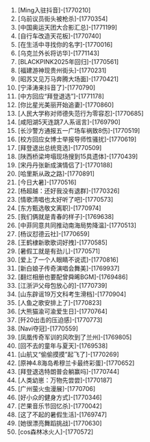 
1. [Ming入驻抖音]-[1770210]
1. [乌前议员街头被枪杀]-[1770354]
1. [中国奥运天团大合影汇总]-[1771199]
1. [自行车改造天花板]-[1770740]
1. [在生活中寻找你的名字]-[1770016]
1. [乌克兰外长将访华]-[1771143]
1. [BLACKPINK2025年回归]-[1770561]
1. [福建游神现贵州街头]-[1770231]
1. [昭苏又见万马奔腾大场面]-[1770421]
1. [宁泽涛来抖音了]-[1770790]
1. [中方回应“拜登退选”]-[1771178]
1. [你比星光美丽开始追妻]-[1770860]
1. [人民大学称对师德失范行为零容忍]-[1770685]
1. [咸阳湖5天连跳7人系谣言]-[1769790]
1. [长沙警方通报五一广场车祸致8伤]-[1770519]
1. [校方回应女博士举报导师性骚扰]-[1770619]
1. [拜登退出总统竞选]-[1770509]
1. [陕西桥梁垮塌现场搜到15具遗体]-[1770439]
1. [宋丹丹张新成演情侣了]-[1770188]
1. [哈里斯从政之路]-[1770891]
1. [今日大暑]-[1770516]
1. [杨超越：还好我没有退群]-[1770326]
1. [情歌清唱也太好听了吧]-[1770573]
1. [东方甄选敬文离职]-[1770974]
1. [我们俩就是青春的样子]-[1769638]
1. [中菲同意共同推动南海局势降温]-[1770513]
1. [杨议怼德云社]-[1770659]
1. [王鹤棣新歌歌词好拽]-[1770585]
1. [暑假工就是有劲儿]-[1770571]
1. [爱上了一个人眼睛不说谎]-[1770816]
1. [新白娘子传奇演唱会舞美]-[1769937]
1. [翻烂相册也要配曾舜晞BGM]-[1769486]
1. [江浙沪父母包放心的]-[1770739]
1. [山东辟谣19万文科考生滑档]-[1770904]
1. [人鱼之歌安排上了]-[1770823]
1. [大熊猫渝可渝爱生日]-[1770764]
1. [歼20出击的压迫感]-[1770773]
1. [Navi夺冠]-[1770559]
1. [凤凰传奇军训的风吹到了兰州]-[1769805]
1. [回不去的童年与夏天]-[1769538]
1. [山航又“偷偷摸摸”起飞了]-[1770269]
1. [原神4.8海岛希穆兰卡最终彩蛋]-[1770652]
1. [拜登退选特朗普会躺赢吗]-[1770744]
1. [人类幼崽：万物先尝尝]-[1770187]
1. [广州萤火虫漫展]-[1770706]
1. [好小众的健身方式]-[1770346]
1. [芒果音乐节回忆杀]-[1770042]
1. [这了不起的暑假生活]-[1769747]
1. [她很漂亮舞蹈挑战]-[1770630]
1. [cos森林冰火人]-[1770572]